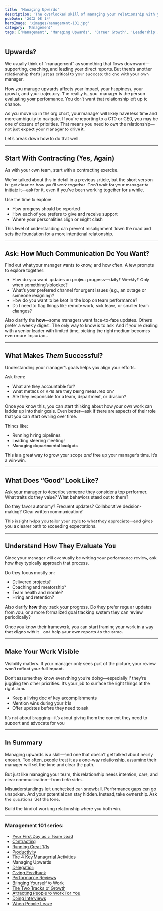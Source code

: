 ```yaml
---
title: 'Managing Upwards'
description: 'The overlooked skill of managing your relationship with your own manager—and why it matters just as much as leading your team.'
pubDate: '2022-05-14'
heroImage: '/images/management-101.jpg'
category: 'Management'
tags: ['Management', 'Managing Upwards', 'Career Growth', 'Leadership', 'Communication']
---
```


## Upwards?

We usually think of “management” as something that flows downward—supporting, coaching, and leading your direct reports. But there’s another relationship that’s just as critical to your success: the one with your own manager.

How you manage upwards affects your impact, your happiness, your growth, and your trajectory. The reality is, your manager is the person evaluating your performance. You don’t want that relationship left up to chance.

As you move up in the org chart, your manager will likely have less time and more ambiguity to navigate. If you're reporting to a CTO or CEO, you may be one of dozens of priorities. That means you need to *own* the relationship—not just expect your manager to drive it.

Let’s break down how to do that well.

---

## Start With Contracting (Yes, Again)

As with your own team, start with a contracting exercise.

We’ve talked about this in detail in a previous article, but the short version is: get clear on how you’ll work together. Don’t wait for your manager to initiate it—ask for it, even if you’ve been working together for a while.

Use the time to explore:
- How progress should be reported
- How each of you prefers to give and receive support
- Where your personalities align or might clash

This level of understanding can prevent misalignment down the road and sets the foundation for a more intentional relationship.

---

## Ask: How Much Communication Do You Want?

Find out what your manager wants to know, and how often. A few prompts to explore together:

- How do you want updates on project progress—daily? Weekly? Only when something’s blocked?
- What’s your preferred channel for urgent issues (e.g., an outage or someone resigning)?
- How do you want to be kept in the loop on team performance?
- Do I need to flag things like remote work, sick leave, or smaller team changes?

Also clarify the **how**—some managers want face-to-face updates. Others prefer a weekly digest. The only way to know is to ask. And if you're dealing with a senior leader with limited time, picking the right medium becomes even more important.

---

## What Makes *Them* Successful?

Understanding your manager’s goals helps you align your efforts.

Ask them:
- What are they accountable for?
- What metrics or KPIs are they being measured on?
- Are they responsible for a team, department, or division?

Once you know this, you can start thinking about how your own work can ladder up into their goals. Even better—ask if there are aspects of their role that you can start owning over time.

Things like:
- Running hiring pipelines
- Leading steering meetings
- Managing departmental budgets

This is a great way to grow your scope *and* free up your manager’s time. It’s a win-win.

---

## What Does “Good” Look Like?

Ask your manager to describe someone they consider a top performer. What traits do they value? What behaviors stand out to them?

Do they favor autonomy? Frequent updates? Collaborative decision-making? Clear written communication?

This insight helps you tailor your style to what they appreciate—and gives you a clearer path to exceeding expectations.

---

## Understand How They Evaluate You

Since your manager will eventually be writing your performance review, ask how they typically approach that process.

Do they focus mostly on:
- Delivered projects?
- Coaching and mentorship?
- Team health and morale?
- Hiring and retention?

Also clarify **how** they track your progress. Do they prefer regular updates from you, or a more formalized goal tracking system they can review periodically?

Once you know their framework, you can start framing your work in a way that aligns with it—and help your own reports do the same.

---

## Make Your Work Visible

Visibility matters. If your manager only sees part of the picture, your review won’t reflect your full impact.

Don’t assume they know everything you’re doing—especially if they’re juggling ten other priorities. It’s your job to surface the right things at the right time.

- Keep a living doc of key accomplishments
- Mention wins during your 1:1s
- Offer updates before they need to ask

It’s not about bragging—it’s about giving them the context they need to support and advocate for you.

---

## In Summary

Managing upwards is a skill—and one that doesn’t get talked about nearly enough. Too often, people treat it as a one-way relationship, assuming their manager will set the tone and clear the path.

But just like managing your team, this relationship needs intention, care, and clear communication—from *both* sides.

Misunderstandings left unchecked can snowball. Performance gaps can go unspoken. And your potential can stay hidden. Instead, take ownership. Ask the questions. Set the tone.

Build the kind of working relationship where you both win.

---

### Management 101 series:

- [Your First Day as a Team Lead](/blog/management-101-your-first-day-as-a-team-lead/)
- [Contracting](/blog/management-101-contracting/)
- [Running Great 1:1s](/blog/management-101-one-on-ones/)
- [Productivity](/blog/management-101-productivity/)
- [The 4 Key Managerial Activities](/blog/management-101-4-key-managerial-activities/)
- Managing Upwards
- [Delegation](/blog/management-101-delegation/)
- [Giving Feedback](/blog/management-101-giving-feedback/)
- [Performance Reviews](/blog/management-101-performance-reviews/)
- [Bringing Yourself to Work](/blog/management-101-bringing-yourself-to-work/)
- [The Two Tracks of Growth](/blog/management-101-two-tracks-of-growth/)
- [Attracting People to Work For You](/blog/management-101-attracting-people-to-work-for-you/)
- [Doing Interviews](/blog/management-101-doing-interviews/)
- [When People Leave](/blog/management-101-when-people-leave/)